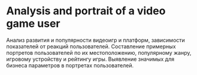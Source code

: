# Analysis and portrait of a video game user
Анализ развития и популярности видеоигр и платформ, зависимости показателей от реакций пользователей. Составление примерных портретов пользователей по их местоположению, популярному жанру, игровому устройству и рейтингу игры. Выявление значимых для бизнеса параметров в портретах пользователей.
